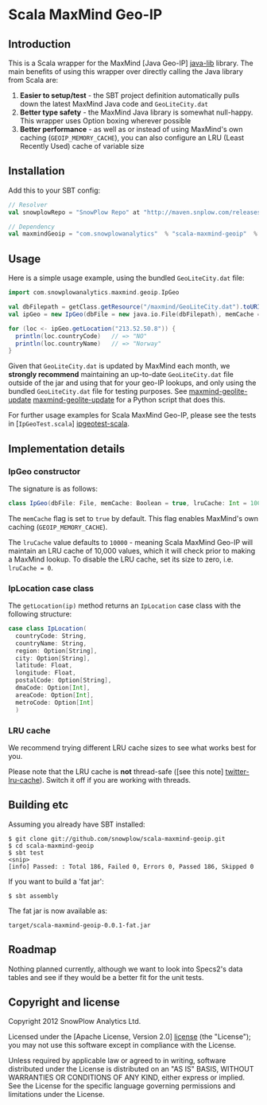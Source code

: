 # Scala MaxMind Geo-IP

## Introduction

This is a Scala wrapper for the MaxMind [Java Geo-IP] [java-lib] library. The main benefits of using this wrapper over directly calling the Java library from Scala are:

1. **Easier to setup/test** - the SBT project definition automatically pulls down the latest MaxMind Java code and `GeoLiteCity.dat`
2. **Better type safety** - the MaxMind Java library is somewhat null-happy. This wrapper uses Option boxing wherever possible
3. **Better performance** - as well as or instead of using MaxMind's own caching (`GEOIP_MEMORY_CACHE`), you can also configure an LRU (Least Recently Used) cache of variable size

## Installation

Add this to your SBT config:

```scala
// Resolver
val snowplowRepo = "SnowPlow Repo" at "http://maven.snplow.com/releases/"

// Dependency
val maxmindGeoip = "com.snowplowanalytics"  % "scala-maxmind-geoip"  % "0.0.1"
```

## Usage

Here is a simple usage example, using the bundled `GeoLiteCity.dat` file:

```scala
import com.snowplowanalytics.maxmind.geoip.IpGeo

val dbFilepath = getClass.getResource("/maxmind/GeoLiteCity.dat").toURI()
val ipGeo = new IpGeo(dbFile = new java.io.File(dbFilepath), memCache = false, lruCache = 20000)

for (loc <- ipGeo.getLocation("213.52.50.8")) {
  println(loc.countryCode)   // => "NO"
  println(loc.countryName)   // => "Norway" 
}
```

Given that `GeoLiteCity.dat` is updated by MaxMind each month, we **strongly recommend** maintaining an up-to-date `GeoLiteCity.dat` file outside of the jar and using that for your geo-IP lookups, and only using the bundled `GeoLiteCity.dat` file for testing purposes. See [maxmind-geolite-update] [maxmind-geolite-update] for a Python script that does this.

For further usage examples for Scala MaxMind Geo-IP, please see the tests in [`IpGeoTest.scala`] [ipgeotest-scala].

## Implementation details

### IpGeo constructor

The signature is as follows:

```scala
class IpGeo(dbFile: File, memCache: Boolean = true, lruCache: Int = 10000)
```

The `memCache` flag is set to `true` by default. This flag enables MaxMind's own caching (`GEOIP_MEMORY_CACHE`).

The `lruCache` value defaults to `10000` - meaning Scala MaxMind Geo-IP will maintain an LRU cache of 10,000 values, which it will check prior to making a MaxMind lookup. To disable the LRU cache, set its size to zero, i.e. `lruCache = 0`.

### IpLocation case class

The `getLocation(ip)` method returns an `IpLocation` case class with the following structure:

```scala
case class IpLocation(
  countryCode: String,
  countryName: String,
  region: Option[String],
  city: Option[String],
  latitude: Float,
  longitude: Float,
  postalCode: Option[String],
  dmaCode: Option[Int],
  areaCode: Option[Int],
  metroCode: Option[Int]
  )
```

### LRU cache

We recommend trying different LRU cache sizes to see what works best for you.

Please note that the LRU cache is **not** thread-safe ([see this note] [twitter-lru-cache]). Switch it off if you are working with threads.

## Building etc

Assuming you already have SBT installed:

    $ git clone git://github.com/snowplow/scala-maxmind-geoip.git
    $ cd scala-maxmind-geoip
    $ sbt test
    <snip>
    [info] Passed: : Total 186, Failed 0, Errors 0, Passed 186, Skipped 0

If you want to build a 'fat jar':

    $ sbt assembly 

The fat jar is now available as:

    target/scala-maxmind-geoip-0.0.1-fat.jar

## Roadmap

Nothing planned currently, although we want to look into Specs2's data tables and see if they would be a better fit for the unit tests.

## Copyright and license

Copyright 2012 SnowPlow Analytics Ltd.

Licensed under the [Apache License, Version 2.0] [license] (the "License");
you may not use this software except in compliance with the License.

Unless required by applicable law or agreed to in writing, software
distributed under the License is distributed on an "AS IS" BASIS,
WITHOUT WARRANTIES OR CONDITIONS OF ANY KIND, either express or implied.
See the License for the specific language governing permissions and
limitations under the License.

[java-lib]: http://www.maxmind.com/download/geoip/api/java/

[ipgeotest-scala]: https://github.com/snowplow/scala-maxmind-geoip/blob/master/src/test/scala/com/snowplowanalytics/maxmind/geoip/IpGeoTest.scala

[twitter-lru-cache]: http://twitter.github.com/commons/apidocs/com/twitter/common/util/caching/LRUCache.html

[maxmind-geolite-update]: https://github.com/psychicbazaar/maxmind-geolite-update

[license]: http://www.apache.org/licenses/LICENSE-2.0
